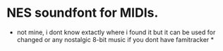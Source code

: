# NES soundfont for MIDIs.
* not mine, i dont know extactly where i found it but it can be used for changed or any nostalgic 8-bit music if you dont have famitracker *
